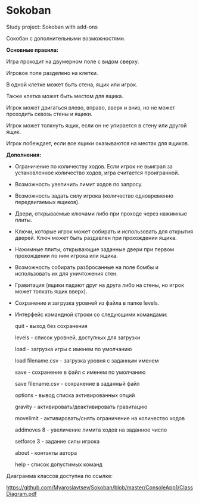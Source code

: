 # Sokoban
Study project: Sokoban with add-ons

Сокобан с дополнительными возможностями.

**Основные правила:**

Игра проходит на двумерном поле с видом сверху. 

Игровое поле разделено на клетки. 

В одной клетке может быть стена, ящик или игрок. 

Также клетка может быть местом для ящика. 

Игрок может двигаться влево, вправо, вверх и вниз, но не может проходить сквозь стены и ящики. 

Игрок может толкнуть ящик, если он не упирается в стену или другой ящик. 

Игрок побеждает, если все ящики оказываются на местах для ящиков.


**Дополнения:**

- Ограничение по количеству ходов. Если игрок не выиграл за установленное количество ходов, игра считается проигранной.

- Возможность увеличить лимит ходов по запросу.

- Возможность задать силу игрока (количество одновременно передвигаемых ящиков).

- Двери, открываемые ключами либо при проходе через нажимные плиты.

- Ключи, которые игрок может собирать и использовать для открытия дверей. Ключ может быть раздавлен при прохождении ящика.

- Нажимные плиты, открывающие заданные двери при первом прохождении по ним игрока или ящика.

- Возможность собирать разбросанные на поле бомбы и использовать их для уничтожения стен.

- Гравитация (ящики падают друг на друга либо на стены, но игрок может толкать ящик вверх).

- Сохранение и загрузка уровней из файла в папке levels.

- Интерфейс командной строки со следующими командами:

   quit - выход без сохранения
   
   levels - список уровней, доступных для загрузки
   
   load - загрузка игры с именем по умолчанию
   
   load filename.csv - загрузка уровня с заданным именем
   
   save - сохранение в файл с именем по умолчанию 
   
   save filename.csv - сохранение в заданный файл
   
   options - вывод списка активированных опций
   
     gravity - активировать/деактивировать гравитацию
     
     movelimit - активировать/снять ограничение на количество ходов
     
   addmoves 8 - увеличение лимита ходов на заданное число
   
   setforce 3 - задание силы игрока
   
   about - контакты автора
   
   help - список допустимых команд


Диаграмма классов доступна по ссылке:

https://github.com/Myaroslavtsev/Sokoban/blob/master/ConsoleApp1/ClassDiagram.pdf
